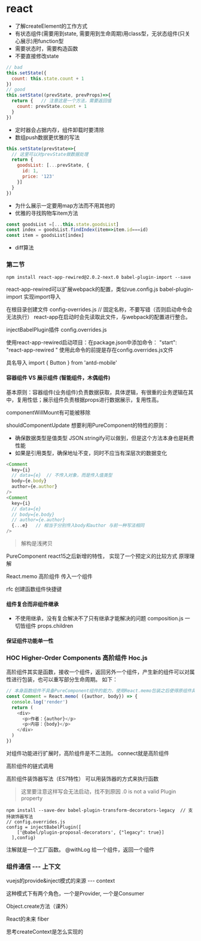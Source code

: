 # react

- 了解createElement的工作方式
- 有状态组件(需要用到state, 需要用到生命周期)用class型，无状态组件(只关心展示)用function型
- 需要状态时，需要构造函数
- 不要直接修改state
```js
// bad
this.setState({
  count: this.state.count + 1
})
// good
this.setState((prevState, prevProps)=>{
  return {   // 注意这是一个方法，需要返回值
    count: prevState.count + 1
  }
})
```
- 定时器会占据内存，组件卸载时要清除
- 数组push数据更优雅的写法
```js
this.setState(prevState=>{
  // 这里可以对prevState做数据处理
  return {
    goodsList: [...prevState, {
      id: 1,
      price: '123'
    }]
  }
})
```
- 为什么展示一定要用map方法而不用其他的
- 优雅的寻找购物车item方法
```js
const goodsList =[...this.state.goodsList]
const index = goodsList.findIndex(item=>item.id===id)
const item = goodsList[index]
```
- diff算法




### 第二节

```
npm install react-app-rewired@2.0.2-next.0 babel-plugin-import --save
```
react-app-rewired可以扩展webpack的配置，类似vue.config.js
babel-plugin-import  实现import导入

在根目录创建文件 config-overrides.js  // 固定名称，不要写错（否则启动命令会无法执行）  react-app在启动时会先读取此文件，与webpack的配置进行整合。

injectBabelPlugin插件 config.overrides.js

使用react-app-rewired启动项目：在package.json中添加命令： "start": "react-app-rewired " 使用此命令的前提是存在config.overrides.js文件

具名导入 import { Button } from 'antd-mobile'


#### 容器组件 VS 展示组件  (智能组件，木偶组件)
基本原则：容器组件(业务组件)负责数据获取，具体逻辑，有很重的业务逻辑在其中，复用性低；展示组件负责根据props进行数据展示，复用性高。

componentWillMount有可能被移除

shouldComponentUpdate
想要利用PureComponent的特性的原则：
- 确保数据类型是值类型  JSON.stringify可以做到，但是这个方法本身也是耗费性能
- 如果是引用类型，确保地址不变，同时不应当有深层次的数据变化
```javascript
<Comment
  key={i}
  // data={e}  // 不传入对象，而是传入值类型
  body={e.body}
  author={e.author}
/>
<Comment
  key={i}
  // data={e}
  // body={e.body}
  // author={e.author}
  {...e}   // 相当于分别传入body和author 与前一种写法相同
/>
```

> 解构是浅拷贝

PureComponent react15之后新增的特性， 实现了一个预定义的比较方式  原理理解

React.memo 高阶组件 传入一个组件

rfc 创建函数组件快捷键

#### 组件复合而非组件继承
- 不使用继承，没有复合解决不了只有继承才能解决的问题  composition.js   一切皆组件  props.children

#### 保证组件功能单一性


### HOC Higher-Order Components 高阶组件   Hoc.js   
高阶组件其实是函数，接收一个组件，返回另外一个组件，产生新的组件可以对属性进行包装，也可以重写部分生命周期。
如下：
```js
// 本身函数组件不具备PureComponent组件的能力，使用React.memo包装之后使得原组件具备了PureComponent能力，所以React.memo是一个高阶组件。
const Comment = React.memo( ({author, body}) => {
  console.log('render')
  return (
    <div>
      <p>作者：{author}</p>
      <p>内容：{body}</p>
    </div>
  )
})
```
对组件功能进行扩展时，高阶组件是不二法则。   connect就是高阶组件

高阶组件的链式调用

高阶组件装饰器写法（ES7特性）  可以用装饰器的方式来执行函数  
> 这里要注意这样写会无法启动，找不到原因   .0 is not a valid Plugin property
```
npm install --save-dev babel-plugin-transform-decorators-legacy  // 支持装饰器写法
// config.overrides.js
config = injectBabelPlugin([  
    ['@babel/plugin-proposal-decorators', {"legacy": true}]
  ],config)
```






注解就是一个工厂函数。 @withLog 给一个组件，返回一个组件




### 组件通信 --- 上下文
vuejs的provide&inject模式的来源  --- context


这种模式下有两个角色，一个是Provider, 一个是Consumer







Object.create方法（课外）


React的未来
 fiber

思考createContext是怎么实现的
